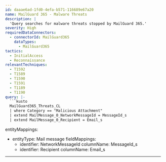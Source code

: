 ```yaml
---
id: daaae6ad-1fd0-4efa-b571-116689e67a20
name: MailGuard 365 - Malware Threats
description: |
  'Query searches for malware threats stopped by MailGuard 365.'
severity: High
requiredDataConnectors:
  - connectorId: MailGuard365
    dataTypes:
      - MailGuard365
tactics:
  - InitialAccess
  - Reconnaissance
relevantTechniques:
  - T1592
  - T1589
  - T1590
  - T1591
  - T1189
  - T1190
query: |-
  ```kusto
  MailGuard365_Threats_CL
  | where Category == "Malicious Attachment"
  | extend MailMessage_0_NetworkMessageId = MessageId_s
  | extend MailMessage_0_Recipient = Email_s
  ```
entityMappings:
  - entityType: Mail message
    fieldMappings:
      - identifier: NetworkMessageId
        columnName: MessageId_s
      - identifier: Recipient
        columnName: Email_s
---
```


